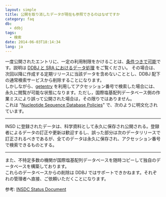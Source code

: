 ```yaml
---
layout: simple
title: 公開を取り消したデータが現在も参照できるのはなぜですか
category: faq
db:
  - ddbj
tags: 
  - 検索
date: 2014-06-03T18:14:34
lang: ja
---
```


一度公開されたエントリに、一定の利用制限をかけることは、[条件つきで可能](/faq/ja/restore-released-data-private.html)です。説明は [DDBJ と SRA におけるデータ処理](/data-processing.html) をご覧ください。
その場合は、次回以降に作成する定期リリースに当該データを含めないこととし、DDBJ 配下の通常検索サービスから削除することになります。    
しかしながら、[getentry](https://getentry.ddbj.nig.ac.jp/top-j.html) を利用してアクセッション番号で検索した場合には、永久に閲覧が可能な状態になります。ただし，国際塩基配列データベース側の作業ミスにより誤って公開された場合は，その限りではありません。    
これは "[Nucleotide Sequence Database Policies](https://www.science.org/doi/10.1126/science.298.5597.1333b)" で、次のように明文化されています。

---

INSD に登録されたデータは、科学資料として永久に保存され公開される。登録者によるデータの訂正や更新は歓迎するし、誤った部分は次のデータリリースで訂正されるべきであるが、全てのデータは永久に保存され、アクセッション番号で検索できるものとする。

---

また、不特定多数の機関が国際塩基配列データベースを随時コピーして独自のデータベースを構築しております。    
これらのデータベースからの削除は DDBJ ではサポートできかねます。それぞれの管理者へ直接、ご依頼いただくことになります。

参考: [INSDC Status Document](https://www.insdc.org/submitting-standards/insdc-status-document/)

